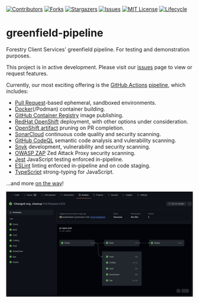 <!-- PROJECT SHIELDS -->

[![Contributors](https://img.shields.io/github/contributors/bcgov/greenfield-pipeline)](/../../graphs/contributors)
[![Forks](https://img.shields.io/github/forks/bcgov/greenfield-pipeline)](/../../network/members)
[![Stargazers](https://img.shields.io/github/stars/bcgov/greenfield-pipeline)](/../../stargazers)
[![Issues](https://img.shields.io/github/issues/bcgov/greenfield-pipeline)](/../../issues)
[![MIT License](https://img.shields.io/github/license/bcgov/greenfield-pipeline.svg)](/LICENSE.md)
[![Lifecycle](https://img.shields.io/badge/Lifecycle-Experimental-339999)](https://github.com/bcgov/repomountie/blob/master/doc/lifecycle-badges.md)

# greenfield-pipeline
Forestry Client Services' greenfield pipeline.  For testing and demonstration purposes.

This project is in active development.  Please visit our [issues](https://github.com/bcgov/greenfield-pipeline/issues) page to view or request features.

Currently, our most exciting offering is the [GitHub Actions](https://github.com/bcgov/greenfield-pipeline/actions) [pipeline](https://github.com/bcgov/greenfield-pipeline/blob/main/.github/workflows/pr-open.yml), which includes:

* [Pull Request](https://github.com/bcgov/greenfield-pipeline/pulls)-based ephemeral, sandboxed environments.
* [Docker](https://github.com/marketplace/actions/build-and-push-docker-images)(/Podman) container building.
* [GitHub Container Registry](https://github.com/bcgov/greenfield-pipeline/pkgs/container/greenfield-pipeline) image publishing.
* [RedHat OpenShift](https://www.redhat.com/en/technologies/cloud-computing/openshift) deployment, with other options under consideration.
* [OpenShift artifact](https://github.com/bcgov/greenfield-pipeline/blob/main/.github/workflows/pr-close.yml) pruning on PR completion.
* [SonarCloud](https://sonarcloud.io/) continuous code quality and security scanning.
* [GitHub CodeQL](https://codeql.github.com/) semantic code analysis and vulerability scanning.
* [Snyk](https://snyk.io/) development, vulnerability and security scanning.
* [OWASP ZAP](https://owasp.org/www-project-zap/) Zed Attack Proxy security scanning.
* [Jest](https://jestjs.io/) JavaScript testing enforced in-pipeline.
* [ESLint](https://eslint.org/) linting enforced in-pipeline and on code staging.
* [TypeScript](https://www.typescriptlang.org/) strong-typing for JavaScript.

...and more [on the way](https://github.com/bcgov/greenfield-pipeline/issues)!

![Pipeline Action](.github/graphics/pr2022-01-30.png)
